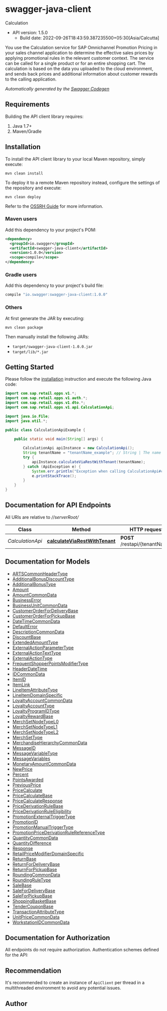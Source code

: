 # swagger-java-client

Calculation
- API version: 1.5.0
  - Build date: 2022-09-26T18:43:59.387235500+05:30[Asia/Calcutta]

You use the Calculation service for SAP Omnichannel Promotion Pricing in your sales channel application to determine the effective sales prices by applying promotional rules in the relevant customer context. The service can be called for a single product or for an entire shopping cart. The calculation is based on the data you uploaded to the cloud environment, and sends back prices and additional information about customer rewards to the calling application.


*Automatically generated by the [Swagger Codegen](https://github.com/swagger-api/swagger-codegen)*


## Requirements

Building the API client library requires:
1. Java 1.7+
2. Maven/Gradle

## Installation

To install the API client library to your local Maven repository, simply execute:

```shell
mvn clean install
```

To deploy it to a remote Maven repository instead, configure the settings of the repository and execute:

```shell
mvn clean deploy
```

Refer to the [OSSRH Guide](http://central.sonatype.org/pages/ossrh-guide.html) for more information.

### Maven users

Add this dependency to your project's POM:

```xml
<dependency>
  <groupId>io.swagger</groupId>
  <artifactId>swagger-java-client</artifactId>
  <version>1.0.0</version>
  <scope>compile</scope>
</dependency>
```

### Gradle users

Add this dependency to your project's build file:

```groovy
compile "io.swagger:swagger-java-client:1.0.0"
```

### Others

At first generate the JAR by executing:

```shell
mvn clean package
```

Then manually install the following JARs:

* `target/swagger-java-client-1.0.0.jar`
* `target/lib/*.jar`

## Getting Started

Please follow the [installation](#installation) instruction and execute the following Java code:

```java
import com.sap.retail.opps.v1.*;
import com.sap.retail.opps.v1.auth.*;
import com.sap.retail.opps.v1.dto.*;
import com.sap.retail.opps.v1.api.CalculationApi;

import java.io.File;
import java.util.*;

public class CalculationApiExample {

    public static void main(String[] args) {
        
        CalculationApi apiInstance = new CalculationApi();
        String tenantName = "tenantName_example"; // String | The name of the subdomain in which the service instance/subscription is created. **For the sandbox environment, enter 'oppsapihub'.**
        try {
            apiInstance.calculateViaRestWithTenant(tenantName);
        } catch (ApiException e) {
            System.err.println("Exception when calling CalculationApi#calculateViaRestWithTenant");
            e.printStackTrace();
        }
    }
}
```

## Documentation for API Endpoints

All URIs are relative to *//serverRoot/*

Class | Method | HTTP request | Description
------------ | ------------- | ------------- | -------------
*CalculationApi* | [**calculateViaRestWithTenant**](docs/CalculationApi.md#calculateViaRestWithTenant) | **POST** /restapi/{tenantName} | Calculates a PriceCalculateTransaction

## Documentation for Models

 - [ARTSCommonHeaderType](ARTSCommonHeaderType.md)
 - [AdditionalBonusDiscountType](AdditionalBonusDiscountType.md)
 - [AdditionalBonusType](AdditionalBonusType.md)
 - [Amount](Amount.md)
 - [AmountCommonData](AmountCommonData.md)
 - [BusinessError](BusinessError.md)
 - [BusinessUnitCommonData](BusinessUnitCommonData.md)
 - [CustomerOrderForDeliveryBase](CustomerOrderForDeliveryBase.md)
 - [CustomerOrderForPickupBase](CustomerOrderForPickupBase.md)
 - [DateTimeCommonData](DateTimeCommonData.md)
 - [DefaultError](DefaultError.md)
 - [DescriptionCommonData](DescriptionCommonData.md)
 - [DiscountBase](DiscountBase.md)
 - [ExtendedAmountType](ExtendedAmountType.md)
 - [ExternalActionParameterType](ExternalActionParameterType.md)
 - [ExternalActionTextType](ExternalActionTextType.md)
 - [ExternalActionType](ExternalActionType.md)
 - [FrequentShopperPointsModifierType](FrequentShopperPointsModifierType.md)
 - [HeaderDateTime](HeaderDateTime.md)
 - [IDCommonData](IDCommonData.md)
 - [ItemID](ItemID.md)
 - [ItemLink](ItemLink.md)
 - [LineItemAttributeType](LineItemAttributeType.md)
 - [LineItemDomainSpecific](LineItemDomainSpecific.md)
 - [LoyaltyAccountCommonData](LoyaltyAccountCommonData.md)
 - [LoyaltyAccountType](LoyaltyAccountType.md)
 - [LoyaltyProgramIDType](LoyaltyProgramIDType.md)
 - [LoyaltyRewardBase](LoyaltyRewardBase.md)
 - [MerchSetNodeTypeL0](MerchSetNodeTypeL0.md)
 - [MerchSetNodeTypeL1](MerchSetNodeTypeL1.md)
 - [MerchSetNodeTypeL2](MerchSetNodeTypeL2.md)
 - [MerchSetType](MerchSetType.md)
 - [MerchandiseHierarchyCommonData](MerchandiseHierarchyCommonData.md)
 - [MessageID](MessageID.md)
 - [MessageVariableType](MessageVariableType.md)
 - [MessageVariables](MessageVariables.md)
 - [MonetaryAmountCommonData](MonetaryAmountCommonData.md)
 - [NewPrice](NewPrice.md)
 - [Percent](Percent.md)
 - [PointsAwarded](PointsAwarded.md)
 - [PreviousPrice](PreviousPrice.md)
 - [PriceCalculate](PriceCalculate.md)
 - [PriceCalculateBase](PriceCalculateBase.md)
 - [PriceCalculateResponse](PriceCalculateResponse.md)
 - [PriceDerivationRuleBase](PriceDerivationRuleBase.md)
 - [PriceDerivationRuleEligibility](PriceDerivationRuleEligibility.md)
 - [PromotionExternalTriggerType](PromotionExternalTriggerType.md)
 - [PromotionID](PromotionID.md)
 - [PromotionManualTriggerType](PromotionManualTriggerType.md)
 - [PromotionPriceDerivationRuleReferenceType](PromotionPriceDerivationRuleReferenceType.md)
 - [QuantityCommonData](QuantityCommonData.md)
 - [QuantityDifference](QuantityDifference.md)
 - [Response](Response.md)
 - [RetailPriceModifierDomainSpecific](RetailPriceModifierDomainSpecific.md)
 - [ReturnBase](ReturnBase.md)
 - [ReturnForDeliveryBase](ReturnForDeliveryBase.md)
 - [ReturnForPickupBase](ReturnForPickupBase.md)
 - [RoundingCommonData](RoundingCommonData.md)
 - [RoundingRuleType](RoundingRuleType.md)
 - [SaleBase](SaleBase.md)
 - [SaleForDeliveryBase](SaleForDeliveryBase.md)
 - [SaleForPickupBase](SaleForPickupBase.md)
 - [ShoppingBasketBase](ShoppingBasketBase.md)
 - [TenderCouponBase](TenderCouponBase.md)
 - [TransactionAttributeType](TransactionAttributeType.md)
 - [UnitPriceCommonData](UnitPriceCommonData.md)
 - [WorkstationIDCommonData](WorkstationIDCommonData.md)

## Documentation for Authorization

All endpoints do not require authorization.
Authentication schemes defined for the API:

## Recommendation

It's recommended to create an instance of `ApiClient` per thread in a multithreaded environment to avoid any potential issues.

## Author


